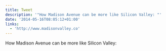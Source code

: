 ```yaml
---
title: Tweet
description: '"How Madison Avenue can be more like Silicon Valley: "'
date: '2014-05-16T08:05:12+01:00'
links:
  - 'http://www.madisonvalley.co'
---
```

How Madison Avenue can be more like Silicon Valley: 
